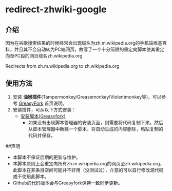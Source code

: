 # redirect-zhwiki-google
## 介绍
因为在谷歌搜索结果的时候经常会出现域名为zh.m.wikipedia.org的手机端维基百科，并且其不会自动转为PC端网页，故写了一个十分简陋的重定向脚本使其重定向至PC段的网页域名zh.wikipedia.org

Redirects from zh.m.wikipedia.org to zh.wikipedia.org

## 使用方法
1. 安装 **油猴插件**(Tampermonkey/Greasemonkey/Violentmonkey等)，可以参考 [GreasyFork](https://greasyfork.org/zh-CN) 首页说明。
2. 安装插件，可从以下方式安装：
   + [安装脚本(Greasyfork)](https://greasyfork.org/zh-CN/scripts/457721) 
     + 如果没有出现脚本管理器的安装页面，则需要将代码复制下来。然后从脚本管理器中新建一个脚本，将自动生成的内容删除，粘贴复制的代码并保存。

##声明
* 本脚本不保证后期的更新与维护。
* 本脚本原则上会重定向所有zh.m.wikipedia.org的网页至zh.wikipedia.org，此脚本在非条目空间可能并不好用（没测试过），介意的可以自行修改源代码或不使用此脚本。
* Github的代码版本会与Greasyfork保持一致同步更新。
